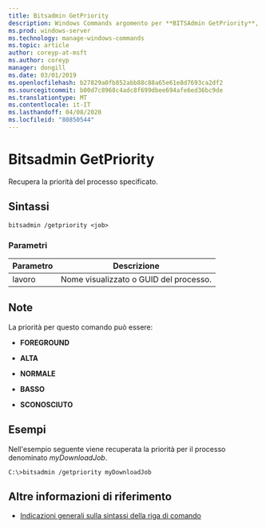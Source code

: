 ```yaml
---
title: Bitsadmin GetPriority
description: Windows Commands argomento per **BITSAdmin GetPriority**, che recupera la priorità del processo specificato.
ms.prod: windows-server
ms.technology: manage-windows-commands
ms.topic: article
author: coreyp-at-msft
ms.author: coreyp
manager: dongill
ms.date: 03/01/2019
ms.openlocfilehash: b27829a0fb852abb88c88a65e61e8d7693ca2df2
ms.sourcegitcommit: b00d7c8968c4adc8f699dbee694afe6ed36bc9de
ms.translationtype: MT
ms.contentlocale: it-IT
ms.lasthandoff: 04/08/2020
ms.locfileid: "80850544"
---
```

# <a name="bitsadmin-getpriority"></a>Bitsadmin GetPriority

Recupera la priorità del processo specificato.

## <a name="syntax"></a>Sintassi

```
bitsadmin /getpriority <job>
```

### <a name="parameters"></a>Parametri

| Parametro | Descrizione |
| -------------- | -------------- |
| lavoro | Nome visualizzato o GUID del processo. |

## <a name="remarks"></a>Note

La priorità per questo comando può essere:

- **FOREGROUND**

- **ALTA**

- **NORMALE**

- **BASSO**

- **SCONOSCIUTO**

## <a name="examples"></a><a name=BKMK_examples></a>Esempi

Nell'esempio seguente viene recuperata la priorità per il processo denominato *myDownloadJob*.

```
C:\>bitsadmin /getpriority myDownloadJob
```

## <a name="additional-references"></a>Altre informazioni di riferimento

- [Indicazioni generali sulla sintassi della riga di comando](command-line-syntax-key.md)
